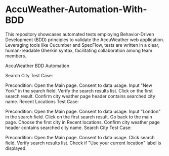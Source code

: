 # AccuWeather-Automation-With-BDD
This repository showcases automated tests employing Behavior-Driven Development (BDD) principles to validate the AccuWeather web application. Leveraging tools like Cucumber and SpecFlow, tests are written in a clear, human-readable Gherkin syntax, facilitating collaboration among team members.

AccuWeather BDD Automation

Search City Test Case:

Precondition: Open the Main page. Consent to data usage.
Input "New York" in the search field. Verify the search results list.
Click on the first search result. Confirm city weather page header contains searched city name.
Recent Locations Test Case:

Precondition: Open the Main page. Consent to data usage.
Input "London" in the search field. Click on the first search result.
Go back to the main page. Choose the first city in Recent locations. Confirm city weather page header contains searched city name.
Search City Test Case:

Precondition: Open the Main page. Consent to data usage.
Click search field. Verify search results list. Check if "Use your current location" label is displayed.

